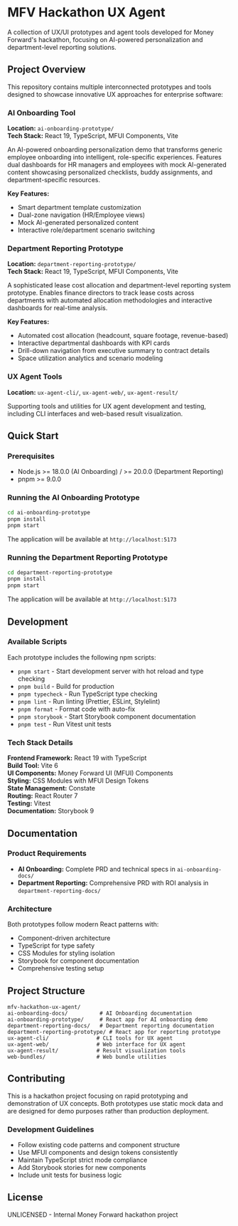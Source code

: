 # MFV Hackathon UX Agent

A collection of UX/UI prototypes and agent tools developed for Money Forward's hackathon, focusing on AI-powered personalization and department-level reporting solutions.

## Project Overview

This repository contains multiple interconnected prototypes and tools designed to showcase innovative UX approaches for enterprise software:

### AI Onboarding Tool
**Location:** `ai-onboarding-prototype/`  
**Tech Stack:** React 19, TypeScript, MFUI Components, Vite

An AI-powered onboarding personalization demo that transforms generic employee onboarding into intelligent, role-specific experiences. Features dual dashboards for HR managers and employees with mock AI-generated content showcasing personalized checklists, buddy assignments, and department-specific resources.

**Key Features:**
- Smart department template customization
- Dual-zone navigation (HR/Employee views)
- Mock AI-generated personalized content
- Interactive role/department scenario switching

### Department Reporting Prototype
**Location:** `department-reporting-prototype/`  
**Tech Stack:** React 19, TypeScript, MFUI Components, Vite

A sophisticated lease cost allocation and department-level reporting system prototype. Enables finance directors to track lease costs across departments with automated allocation methodologies and interactive dashboards for real-time analysis.

**Key Features:**
- Automated cost allocation (headcount, square footage, revenue-based)
- Interactive departmental dashboards with KPI cards
- Drill-down navigation from executive summary to contract details
- Space utilization analytics and scenario modeling

### UX Agent Tools
**Location:** `ux-agent-cli/`, `ux-agent-web/`, `ux-agent-result/`  

Supporting tools and utilities for UX agent development and testing, including CLI interfaces and web-based result visualization.

## Quick Start

### Prerequisites
- Node.js >= 18.0.0 (AI Onboarding) / >= 20.0.0 (Department Reporting)
- pnpm >= 9.0.0

### Running the AI Onboarding Prototype

```bash
cd ai-onboarding-prototype
pnpm install
pnpm start
```

The application will be available at `http://localhost:5173`

### Running the Department Reporting Prototype

```bash
cd department-reporting-prototype
pnpm install
pnpm start
```

The application will be available at `http://localhost:5173`

## Development

### Available Scripts

Each prototype includes the following npm scripts:

- `pnpm start` - Start development server with hot reload and type checking
- `pnpm build` - Build for production
- `pnpm typecheck` - Run TypeScript type checking
- `pnpm lint` - Run linting (Prettier, ESLint, Stylelint)
- `pnpm format` - Format code with auto-fix
- `pnpm storybook` - Start Storybook component documentation
- `pnpm test` - Run Vitest unit tests

### Tech Stack Details

**Frontend Framework:** React 19 with TypeScript  
**Build Tool:** Vite 6  
**UI Components:** Money Forward UI (MFUI) Components  
**Styling:** CSS Modules with MFUI Design Tokens  
**State Management:** Constate  
**Routing:** React Router 7  
**Testing:** Vitest  
**Documentation:** Storybook 9  

## Documentation

### Product Requirements
- **AI Onboarding:** Complete PRD and technical specs in `ai-onboarding-docs/`
- **Department Reporting:** Comprehensive PRD with ROI analysis in `department-reporting-docs/`

### Architecture
Both prototypes follow modern React patterns with:
- Component-driven architecture
- TypeScript for type safety
- CSS Modules for styling isolation
- Storybook for component documentation
- Comprehensive testing setup

## Project Structure

```
mfv-hackathon-ux-agent/
ai-onboarding-docs/          # AI Onboarding documentation
ai-onboarding-prototype/     # React app for AI onboarding demo
department-reporting-docs/   # Department reporting documentation  
department-reporting-prototype/ # React app for reporting prototype
ux-agent-cli/               # CLI tools for UX agent
ux-agent-web/               # Web interface for UX agent
ux-agent-result/            # Result visualization tools
web-bundles/                # Web bundle utilities
```

## Contributing

This is a hackathon project focusing on rapid prototyping and demonstration of UX concepts. Both prototypes use static mock data and are designed for demo purposes rather than production deployment.

### Development Guidelines
- Follow existing code patterns and component structure
- Use MFUI components and design tokens consistently  
- Maintain TypeScript strict mode compliance
- Add Storybook stories for new components
- Include unit tests for business logic

## License

UNLICENSED - Internal Money Forward hackathon project
